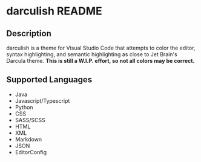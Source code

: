 # darculish README

## Description

darculish is a theme for Visual Studio Code that attempts to color the editor, syntax highlighting, and semantic highlighting as close to Jet Brain's Darcula theme. **This is still a W.I.P. effort, so not all colors may be correct.**

## Supported Languages

* Java
* Javascript/Typescript
* Python
* CSS
* SASS/SCSS
* HTML
* XML
* Markdown
* JSON
* EditorConfig